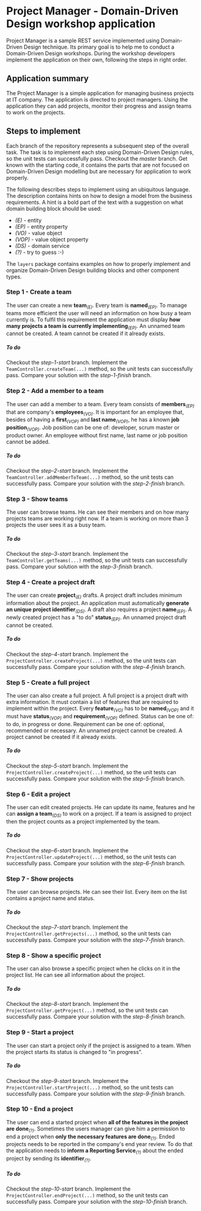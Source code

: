# Project Manager - Domain-Driven Design workshop application
Project Manager is a sample REST service implemented using Domain-Driven Design technique.
Its primary goal is to help me to conduct a Domain-Driven Design workshops.
During the workshop developers implement the application on their own, following the steps in right order.

## Application summary
The Project Manager is a simple application for managing business projects at IT company.
The application is directed to project managers.
Using the application they can add projects, monitor their progress and assign teams to work on the projects.

## Steps to implement
Each branch of the repository represents a subsequent step of the overall task.
The task is to implement each step using Domain-Driven Design rules, so the unit tests can successfully pass.
Checkout the _master_ branch.
Get known with the starting code, it contains the parts that are not focused on Domain-Driven Design modelling but are necessary for application to work properly.

The following describes steps to implement using an ubiquitous language.
The description contains hints on how to design a model from the business requirements.
A hint is a bold part of the text with a suggestion on what domain building block should be used:
 - _(E)_ - entity
 - _(EP)_ - entity property
 - _(VO)_ - value object
 - _(VOP)_ - value object property
 - _(DS)_ - domain service
 - _(?)_ - try to guess :-)
 
The `layers` package contains examples on how to properly implement and organize Domain-Driven Design building blocks and other component types. 

### Step 1 - Create a team
The user can create a new **team**<sub>_(E)_</sub>.
Every team is **named**<sub>_(EP)_</sub>.
To manage teams more efficient the user will need an information on how busy a team currently is.
To fulfil this requirement the application must display **how many projects a team is currently implementing**<sub>_(EP)_</sub>.
An unnamed team cannot be created.
A team cannot be created if it already exists.

##### To do
Checkout the _step-1-start_ branch.
Implement the `TeamController.createTeam(...)` method, so the unit tests can successfully pass.
Compare your solution with the _step-1-finish_ branch.

### Step 2 - Add a member to a team
The user can add a member to a team.
Every team consists of **members**<sub>_(EP)_</sub> that are company's **employees**<sub>_(VO)_</sub>.
It is important for an employee that, besides of having a **first**<sub>_(VOP)_</sub> and **last name**<sub>_(VOP)_</sub>, he has a known **job position**<sub>_(VOP)_</sub>.
Job position can be one of: developer, scrum master or product owner.
An employee without first name, last name or job position cannot be added.

##### To do
Checkout the _step-2-start_ branch.
Implement the `TeamController.addMemberToTeam(...)` method, so the unit tests can successfully pass.
Compare your solution with the _step-2-finish_ branch.

### Step 3 - Show teams
The user can browse teams.
He can see their members and on how many projects teams are working right now.
If a team is working on more than 3 projects the user sees it as a busy team.

##### To do
Checkout the _step-3-start_ branch.
Implement the `TeamController.getTeams(...)` method, so the unit tests can successfully pass.
Compare your solution with the _step-3-finish_ branch.

### Step 4 - Create a project draft
The user can create **project**<sub>_(E)_</sub> drafts.
A project draft includes minimum information about the project.
An application must automatically **generate an unique project identifier**<sub>_(DS)_</sub>.
A draft also requires a project **name**<sub>_(EP)_</sub>.
A newly created project has a "to do" **status**<sub>_(EP)_</sub>.
An unnamed project draft cannot be created.

##### To do
Checkout the _step-4-start_ branch.
Implement the `ProjectController.createProject(...)` method, so the unit tests can successfully pass.
Compare your solution with the _step-4-finish_ branch.

### Step 5 - Create a full project
The user can also create a full project.
A full project is a project draft with extra information.
It must contain a list of features that are required to implement within the project.
Every **feature**<sub>_(VO)_</sub> has to be **named**<sub>_(VOP)_</sub> and it must have **status**<sub>_(VOP)_</sub> and **requirement**<sub>_(VOP)_</sub> defined.
Status can be one of: to do, in progress or done.
Requirement can be one of: optional, recommended or necessary.
An unnamed project cannot be created.
A project cannot be created if it already exists.

##### To do
Checkout the _step-5-start_ branch.
Implement the `ProjectController.createProject(...)` method, so the unit tests can successfully pass.
Compare your solution with the _step-5-finish_ branch.

### Step 6 - Edit a project
The user can edit created projects.
He can update its name, features and he can **assign a team**<sub>_(DS)_</sub> to work on a project.
If a team is assigned to project then the project counts as a project implemented by the team.

##### To do
Checkout the _step-6-start_ branch.
Implement the `ProjectController.updateProject(...)` method, so the unit tests can successfully pass.
Compare your solution with the _step-6-finish_ branch.

### Step 7 - Show projects
The user can browse projects.
He can see their list.
Every item on the list contains a project name and status.

##### To do
Checkout the _step-7-start_ branch.
Implement the `ProjectController.getProjects(...)` method, so the unit tests can successfully pass.
Compare your solution with the _step-7-finish_ branch.

### Step 8 - Show a specific project
The user can also browse a specific project when he clicks on it in the project list.
He can see all information about the project.

##### To do
Checkout the _step-8-start_ branch.
Implement the `ProjectController.getProject(...)` method, so the unit tests can successfully pass.
Compare your solution with the _step-8-finish_ branch.

### Step 9 - Start a project
The user can start a project only if the project is assigned to a team.
When the project starts its status is changed to "in progress".

##### To do
Checkout the _step-9-start_ branch.
Implement the `ProjectController.startProject(...)` method, so the unit tests can successfully pass.
Compare your solution with the _step-9-finish_ branch.

### Step 10 - End a project
The user can end a started project when **all of the features in the project are done**<sub>_(?)_</sub>.
Sometimes the users manager can give him a permission to end a project when **only the necessary features are done**<sub>_(?)_</sub>.
Ended projects needs to be reported in the company's end year review.
To do that the application needs to **inform a Reporting Service**<sub>_(?)_</sub> about the ended project by sending its **identifier**<sub>_(?)_</sub>.

##### To do
Checkout the _step-10-start_ branch.
Implement the `ProjectController.endProject(...)` method, so the unit tests can successfully pass.
Compare your solution with the _step-10-finish_ branch.
